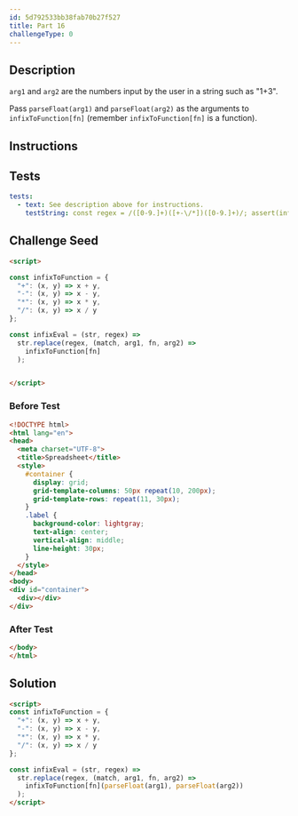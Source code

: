 ```yaml
---
id: 5d792533bb38fab70b27f527
title: Part 16
challengeType: 0
---
```


## Description

<section id='description'>

`arg1` and `arg2` are the numbers input by the user in a string such as "1+3".

Pass `parseFloat(arg1)` and `parseFloat(arg2)` as the arguments to `infixToFunction[fn]` (remember `infixToFunction[fn]` is a function).

</section>

## Instructions

<section id='instructions'>

</section>

## Tests

<section id='tests'>

```yml
tests:
  - text: See description above for instructions.
    testString: const regex = /([0-9.]+)([+-\/*])([0-9.]+)/; assert(infixEval("23+35", regex) === "58" && infixEval("100-20", regex) === "80" && infixEval("10*10", regex) === "100" && infixEval("120/6", regex) === "20");

```

</section>

## Challenge Seed

<section id='challengeSeed'>

<div id='html-seed'>

```html
<script>

const infixToFunction = {
  "+": (x, y) => x + y,
  "-": (x, y) => x - y,
  "*": (x, y) => x * y,
  "/": (x, y) => x / y
};

const infixEval = (str, regex) =>
  str.replace(regex, (match, arg1, fn, arg2) =>
    infixToFunction[fn]
  );


</script>
```

</div>

### Before Test

<div id='html-setup'>

```html
<!DOCTYPE html>
<html lang="en">
<head>
  <meta charset="UTF-8">
  <title>Spreadsheet</title>
  <style>
    #container {
      display: grid;
      grid-template-columns: 50px repeat(10, 200px);
      grid-template-rows: repeat(11, 30px);
    }
    .label {
      background-color: lightgray;
      text-align: center;
      vertical-align: middle;
      line-height: 30px;
    }
  </style>
</head>
<body>
<div id="container">
  <div></div>
</div>
```

</div>

### After Test

<div id='html-teardown'>

```html
</body>
</html>
```

</div>

</section>

## Solution

<section id='solution'>

```html
<script>
const infixToFunction = {
  "+": (x, y) => x + y,
  "-": (x, y) => x - y,
  "*": (x, y) => x * y,
  "/": (x, y) => x / y
};

const infixEval = (str, regex) =>
  str.replace(regex, (match, arg1, fn, arg2) =>
    infixToFunction[fn](parseFloat(arg1), parseFloat(arg2))
  );
</script>
```

</section>
